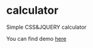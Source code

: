 # calculator
Simple CSS&amp;JQUERY calculator 

You can find demo [here](http://krystiankobus.pl/portfolio/calculator/)
